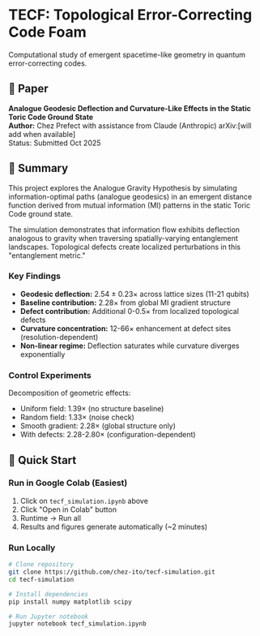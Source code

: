 # TECF: Topological Error-Correcting Code Foam

Computational study of emergent spacetime-like geometry in quantum error-correcting codes.

## 📄 Paper

**Analogue Geodesic Deflection and Curvature-Like Effects in the Static Toric Code Ground State**  
**Author:** Chez Prefect with assistance from Claude (Anthropic) 
arXiv:[will add when available]  
Status: Submitted Oct 2025

## 🎯 Summary

This project explores the Analogue Gravity Hypothesis by simulating information-optimal paths (analogue geodesics) in an emergent distance function derived from mutual information (MI) patterns in the static Toric Code ground state.

The simulation demonstrates that information flow exhibits deflection analogous to gravity when traversing spatially-varying entanglement landscapes. Topological defects create localized perturbations in this "entanglement metric."

### Key Findings

- **Geodesic deflection:** 2.54 ± 0.23× across lattice sizes (11-21 qubits)
- **Baseline contribution:** 2.28× from global MI gradient structure  
- **Defect contribution:** Additional 0-0.5× from localized topological defects
- **Curvature concentration:** 12-66× enhancement at defect sites (resolution-dependent)
- **Non-linear regime:** Deflection saturates while curvature diverges exponentially

### Control Experiments

Decomposition of geometric effects:
- Uniform field: 1.39× (no structure baseline)
- Random field: 1.33× (noise check)
- Smooth gradient: 2.28× (global structure only)
- With defects: 2.28-2.80× (configuration-dependent)

## 🚀 Quick Start

### Run in Google Colab (Easiest)

1. Click on `tecf_simulation.ipynb` above
2. Click "Open in Colab" button
3. Runtime → Run all
4. Results and figures generate automatically (~2 minutes)

### Run Locally
```bash
# Clone repository
git clone https://github.com/chez-ito/tecf-simulation.git
cd tecf-simulation

# Install dependencies
pip install numpy matplotlib scipy

# Run Jupyter notebook
jupyter notebook tecf_simulation.ipynb
